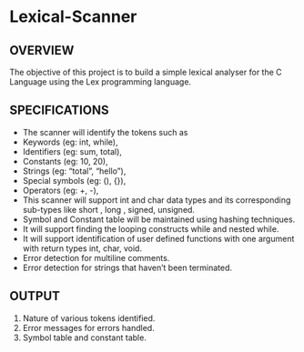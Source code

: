 # Lexical-Scanner

## OVERVIEW
The objective of this project is to build a simple lexical analyser for the C Language using the Lex programming language.

## SPECIFICATIONS
* The scanner will identify the tokens such as
* Keywords (eg: int, while),
* Identifiers (eg: sum, total),
* Constants (eg: 10, 20),
* Strings (eg: “total”, “hello”),
* Special symbols (eg: (), {}),
* Operators (eg: +, -),
* This scanner will support int and char data types and its corresponding sub-types like short , long , signed, unsigned.
* Symbol and Constant table will be maintained using hashing techniques.
* It will support finding the looping constructs while and nested while.
* It will support identification of user defined functions with one argument with return types int, char, void.
* Error detection for multiline comments.
* Error detection for strings that haven’t been terminated.

## OUTPUT
1. Nature of various tokens identified.
2. Error messages for errors handled.
3. Symbol table and constant table.
